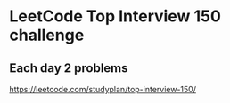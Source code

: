 
# LeetCode Top Interview 150 challenge
## Each day 2 problems

https://leetcode.com/studyplan/top-interview-150/
